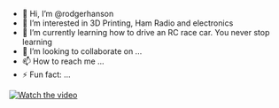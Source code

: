 - 👋 Hi, I’m @rodgerhanson
- 👀 I’m interested in 3D Printing, Ham Radio and electronics
- 🌱 I’m currently learning how to drive an RC race car. You never stop learning
- 💞️ I’m looking to collaborate on ...
- 📫 How to reach me ...
- ⚡ Fun fact: ...

<!---
rodgerhanson/rodgerhanson is a ✨ special ✨ repository because its `README.md` (this file) appears on your GitHub profile.
You can click the Preview link to take a look at your changes.
--->
[![Watch the video](https://www.youtube.com/watch?v=RCWWtzrI-e8)](https://www.youtube.com/watch?v=RCWWtzrI-e8)

